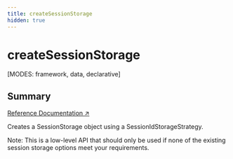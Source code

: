 ```yaml
---
title: createSessionStorage
hidden: true
---
```


# createSessionStorage

[MODES: framework, data, declarative]

## Summary

[Reference Documentation ↗](https://api.reactrouter.com/v7/functions/react_router.createSessionStorage.html)

Creates a SessionStorage object using a SessionIdStorageStrategy.

Note: This is a low-level API that should only be used if none of the
existing session storage options meet your requirements.



